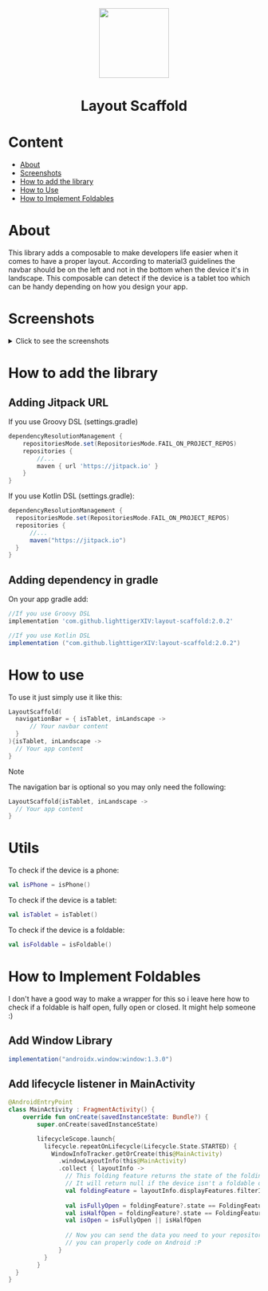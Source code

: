 <div align="center">
  <img src="https://github.com/lighttigerXIV/layout-scaffold/assets/35658492/8d35b442-c772-407a-ad57-077e137bfb45" width="140">
  <h1>Layout Scaffold</h1>
</div>

# Content
- [About](#about)
- [Screenshots](#screenshots)
- [How to add the library](#how-to-add-the-library)
- [How to Use](#how-to-use)
- [How to Implement Foldables](#how-to-implement-foldables)

# About
This library adds a composable to make developers life easier when it comes to have a proper layout. 
According to material3 guidelines the navbar should be on the left and not in the bottom when the device it's in landscape.
This composable can detect if the device is a tablet too which can be handy depending on how you design your app. 

# Screenshots
<details>
  <summary>Click to see the screenshots</summary>

  #### Smartphone
  <img src="https://github.com/lighttigerXIV/layout-scaffold/assets/35658492/7a4825a0-e7ed-419c-864a-e3eda7e5524f" width="200">
  <img src="https://github.com/lighttigerXIV/layout-scaffold/assets/35658492/bc24351e-a1d1-41cf-ac1c-bb317bef1651">
  
  #### Tablet
  <img src="https://github.com/lighttigerXIV/layout-scaffold/assets/35658492/63a4a809-f8a9-430d-9413-c31a1906a7ff" width="200">
  <img src="https://github.com/lighttigerXIV/layout-scaffold/assets/35658492/118b10c0-35ce-4264-9307-0a8b91f73934">
</details>



# How to add the library
## Adding Jitpack URL
If you use Groovy DSL (settings.gradle)
```gradle
dependencyResolutionManagement {
    repositoriesMode.set(RepositoriesMode.FAIL_ON_PROJECT_REPOS)
    repositories {
        //...
        maven { url 'https://jitpack.io' }
    }
}
```
If you use Kotlin DSL (settings.gradle):
```gradle
dependencyResolutionManagement {
  repositoriesMode.set(RepositoriesMode.FAIL_ON_PROJECT_REPOS)
  repositories {
      //...
      maven("https://jitpack.io")
  }
}
```

## Adding dependency in gradle
On your app gradle add:
```gradle
//If you use Groovy DSL
implementation 'com.github.lighttigerXIV:layout-scaffold:2.0.2'

//If you use Kotlin DSL
implementation ("com.github.lighttigerXIV:layout-scaffold:2.0.2")
```

# How to use
To use it just simply use it like this:
```kotlin
LayoutScaffold(
  navigationBar = { isTablet, inLandscape ->
      // Your navbar content
  }
){isTablet, inLandscape ->
  // Your app content
}
```

> [!NOTE]
> The navigation bar is optional so you may only need the following:

```kotlin
LayoutScaffold{isTablet, inLandscape ->
  // Your app content
}
```

# Utils
To check if the device is a phone:
```kotlin
val isPhone = isPhone()
```

To check if the device is a tablet:
```kotlin
val isTablet = isTablet()
```

To check if the device is a foldable:
```kotlin
val isFoldable = isFoldable()
```

# How to Implement Foldables
I don't have a good way to make a wrapper for this so i leave here how to check if a foldable is half open, fully open or closed. It might help someone :)

## Add Window Library
```gradle
implementation("androidx.window:window:1.3.0")
```

## Add lifecycle listener in MainActivity
```kotlin
@AndroidEntryPoint
class MainActivity : FragmentActivity() {
    override fun onCreate(savedInstanceState: Bundle?) {
        super.onCreate(savedInstanceState)

        lifecycleScope.launch{
          lifecycle.repeatOnLifecycle(Lifecycle.State.STARTED) {
            WindowInfoTracker.getOrCreate(this@MainActivity)
              .windowLayoutInfo(this@MainActivity)
              .collect { layoutInfo ->
                // This folding feature returns the state of the folding.
                // It will return null if the device isn't a foldable or the foldable it's closed.
                val foldingFeature = layoutInfo.displayFeatures.filterIsInstance<FoldingFeature>().firstOrNull()
  
                val isFullyOpen = foldingFeature?.state == FoldingFeature.State.FLAT
                val isHalfOpen = foldingFeature?.state == FoldingFeature.State.HALF_OPENED
                val isOpen = isFullyOpen || isHalfOpen
  
                // Now you can send the data you need to your repository assuming
                // you can properly code on Android :P
              }
          }
        }
  }
}
```

